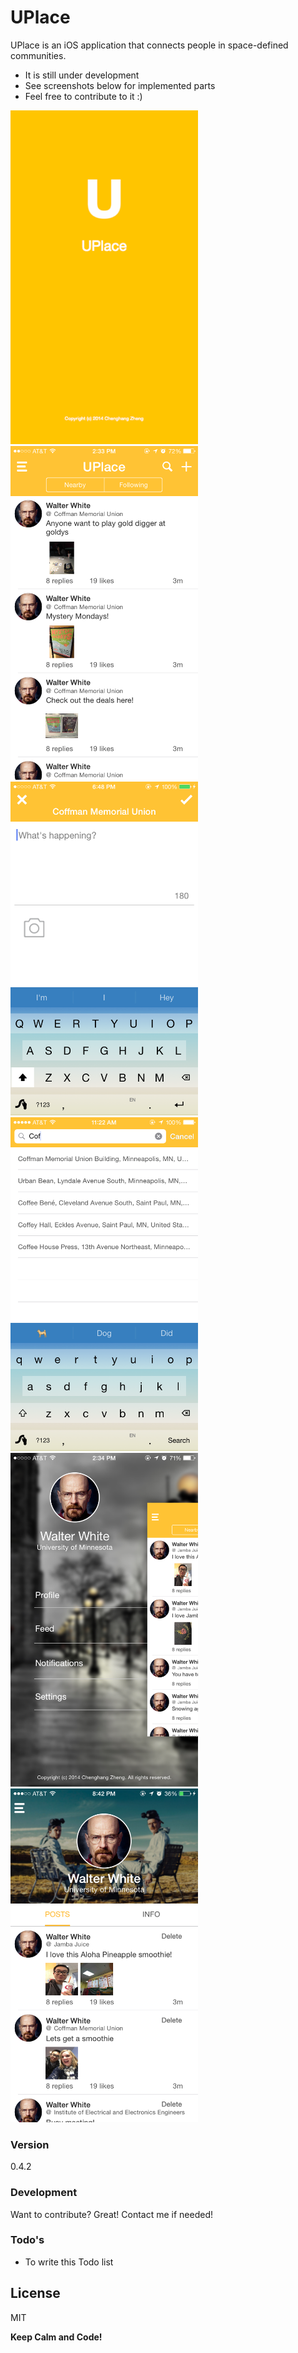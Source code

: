 # UPlace

UPlace is an iOS application that connects people in space-defined communities.

  - It is still under development
  - See screenshots below for implemented parts
  - Feel free to contribute to it :)
  
 <img src="/Screenshots/Launch_image.png" alt="Launch Screen" width="300" height="534" />
 <img src="/Screenshots/IMG_0209.PNG" alt="Feed" width="300" height="534" />
 <img src="/Screenshots/IMG_0214.PNG" alt="New Post" width="300" height="534" />
 <img src="/Screenshots/IMG_0213.PNG" alt="Discover" width="300" height="534" />
 <img src="/Screenshots/IMG_0211.PNG" alt="Side Menu" width="300" height="534" />
 <img src="/Screenshots/IMG_0249.PNG" alt="Profile" width="300" height="534" />

### Version
0.4.2

### Development

Want to contribute? Great!
Contact me if needed!

### Todo's

 - To write this Todo list

License
----

MIT


**Keep Calm and Code!**
